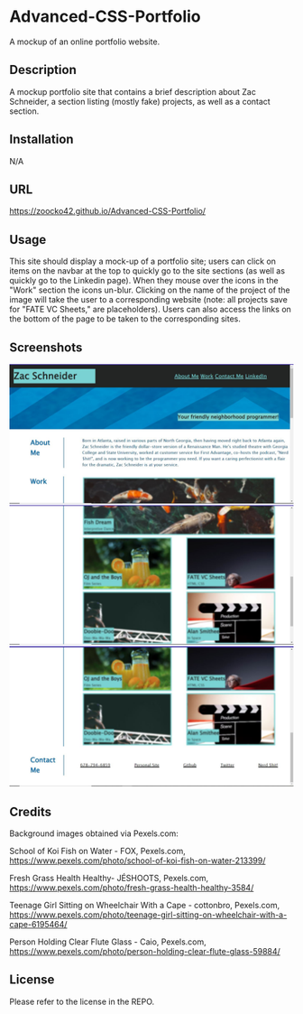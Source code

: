 # Advanced-CSS-Portfolio
A mockup of an online portfolio website.

## Description

A mockup portfolio site that contains a brief description about Zac Schneider, a section listing (mostly fake) projects, as well as a contact section.

## Installation

N/A

## URL

https://zoocko42.github.io/Advanced-CSS-Portfolio/

## Usage

This site should display a mock-up of a portfolio site; users can click on items on the navbar at the top to quickly go to the site sections (as well as quickly go to the Linkedin page). When they mouse over the icons
in the "Work" section the icons un-blur. Clicking on the name of the project of the image will take the user to a corresponding website (note: all projects save for "FATE VC Sheets," are placeholders). Users can also access the links on the bottom of the page to be taken to the corresponding sites. 

## Screenshots

![A screenshot of the top of the portfolio mockup](/assets/Advanced%20CSS%20Screenshot%201.JPG)
![A screenshot of the top of the portfolio mockup](/assets/Advanced%20CSS%20Screenshot%202.JPG)
![A screenshot of the top of the portfolio mockup](/assets/Advanced%20CSS%20Screenshot%203.JPG)

## Credits

Background images obtained via Pexels.com:

School of Koi Fish on Water - FOX, Pexels.com, https://www.pexels.com/photo/school-of-koi-fish-on-water-213399/

Fresh Grass Health Healthy- JÉSHOOTS, Pexels.com, https://www.pexels.com/photo/fresh-grass-health-healthy-3584/

Teenage Girl Sitting on Wheelchair With a Cape - cottonbro, Pexels.com, https://www.pexels.com/photo/teenage-girl-sitting-on-wheelchair-with-a-cape-6195464/

Person Holding Clear Flute Glass - Caio, Pexels.com, https://www.pexels.com/photo/person-holding-clear-flute-glass-59884/


## License

Please refer to the license in the REPO.